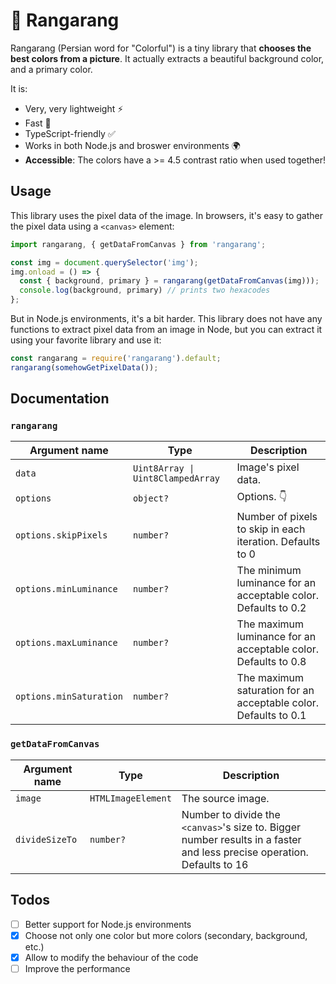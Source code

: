 # 🌈 Rangarang
Rangarang (Persian word for "Colorful") is a tiny library that **chooses the best colors from a picture**. It actually extracts a beautiful background color, and a primary color.

It is:
- Very, very lightweight ⚡️
- Fast 🤔
- TypeScript-friendly ✅
- Works in both Node.js and broswer environments 🌍
- **Accessible**: The colors have a >= 4.5 contrast ratio when used together!

## Usage
This library uses the pixel data of the image. In browsers, it's easy to gather the pixel data using a `<canvas>` element:
```js
import rangarang, { getDataFromCanvas } from 'rangarang';

const img = document.querySelector('img');
img.onload = () => {
  const { background, primary } = rangarang(getDataFromCanvas(img)));
  console.log(background, primary) // prints two hexacodes
};
```
But in Node.js environments, it's a bit harder. This library does not have any functions to extract pixel data from an image in Node, but you can extract it using your favorite library and use it:
```js
const rangarang = require('rangarang').default;
rangarang(somehowGetPixelData());
```

## Documentation
### `rangarang`
| Argument name | Type | Description
| - | - | -
| `data` | `Uint8Array \| Uint8ClampedArray` | Image's pixel data.
| `options` | `object?` | Options. 👇
| `options.skipPixels` | `number?` | Number of pixels to skip in each iteration. Defaults to 0
| `options.minLuminance` | `number?` | The minimum luminance for an acceptable color. Defaults to 0.2
| `options.maxLuminance` | `number?` | The maximum luminance for an acceptable color. Defaults to 0.8
| `options.minSaturation` | `number?` | The maximum saturation for an acceptable color. Defaults to 0.1
### `getDataFromCanvas`
| Argument name | Type | Description
| - | - | -
| `image` | `HTMLImageElement` | The source image.
| `divideSizeTo` | `number?` | Number to divide the `<canvas>`'s size to. Bigger number results in a faster and less precise operation. Defaults to 16

## Todos
- [ ] Better support for Node.js environments
- [x] Choose not only one color but more colors (secondary, background, etc.)
- [x] Allow to modify the behaviour of the code
- [ ] Improve the performance
